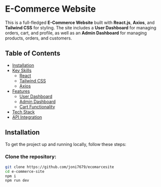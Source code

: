 # E-Commerce Website

This is a full-fledged **E-Commerce Website** built with **React.js**, **Axios**, and **Tailwind CSS** for styling. The site includes a **User Dashboard** for managing orders, cart, and profile, as well as an **Admin Dashboard** for managing products, orders, and customers. 

## Table of Contents

- [Installation](#installation)
- [Key Skills](#key-skills)
  - [React](#react)
  - [Tailwind CSS](#tailwind-css)
  - [Axios](#axios)
- [Features](#features)
  - [User Dashboard](#user-dashboard)
  - [Admin Dashboard](#admin-dashboard)
  - [Cart Functionality](#cart-functionality)
- [Tech Stack](#tech-stack)
- [API Integration](#api-integration)


## Installation

To get the project up and running locally, follow these steps:

### Clone the repository:

```bash
git clone https://github.com/joni7679/ecomarcesite
cd e-commerce-site
npm i
npm run dev
